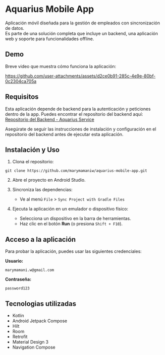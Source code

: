 # Aquarius Mobile App

Aplicación móvil diseñada para la gestión de empleados con sincronización de datos.  
Es parte de una solución completa que incluye un backend, una aplicación web y soporte para funcionalidades offline.  

## Demo
Breve video que muestra cómo funciona la aplicación:


https://github.com/user-attachments/assets/d2ce0b91-285c-4e9e-80bf-0c2304ca705a



## Requisitos

Esta aplicación depende de backend para la autenticación y peticiones dentro de la app. Puedes encontrar el repositorio del backend aquí:  
[Repositorio del Backend - Aquarius Service](https://github.com/marymamaniw/aquarius-service)

Asegúrate de seguir las instrucciones de instalación y configuración en el repositorio del backend antes de ejecutar esta aplicación.

## Instalación y Uso

1. Clona el repositorio:
  ```
  git clone https://github.com/marymamaniw/aquarius-mobile-app.git
  ```
  
2. Abre el proyecto en Android Studio.

3. Sincroniza las dependencias:
   - Ve al menú ```File``` > ```Sync Project with Gradle Files```

4. Ejecuta la aplicación en un emulador o dispositivo físico:
   - Selecciona un dispositivo en la barra de herramientas.
   - Haz clic en el botón **Run** (o presiona ```Shift + F10```).

## Acceso a la aplicación

Para probar la aplicación, puedes usar las siguientes credenciales:

**Usuario:** 
```
marymamani.w@gmail.com
```
**Contraseña:** 
```
password123
```


## Tecnologias utilizadas
- Kotlin
- Android Jetpack Compose
- Hilt
- Room
- Retrofit
- Material Design 3
- Navigation Compose

